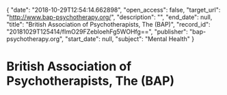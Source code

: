 {
  "date": "2018-10-29T12:54:14.662898", 
  "open_access": false, 
  "target_url": "http://www.bap-psychotherapy.org/", 
  "description": "", 
  "end_date": null, 
  "title": "British Association of Psychotherapists, The (BAP)", 
  "record_id": "20181029T125414/fImO29FZebloehFg5WOHfg==", 
  "publisher": "bap-psychotherapy.org", 
  "start_date": null, 
  "subject": "Mental Health"
}

# British Association of Psychotherapists, The (BAP)

